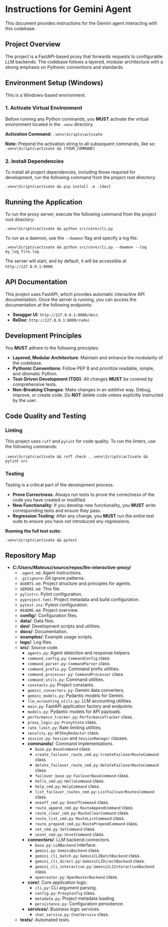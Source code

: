 # Instructions for Gemini Agent

This document provides instructions for the Gemini agent interacting with this codebase.

## Project Overview

The project is a FastAPI-based proxy that forwards requests to configurable LLM backends. The codebase follows a layered, modular architecture with a strong emphasis on Pythonic conventions and standards.

## Environment Setup (Windows)

This is a Windows-based environment.

### 1. Activate Virtual Environment

Before running any Python commands, you **MUST** activate the virtual environment located in the `.venv` directory.

**Activation Command:**
`.venv\Scripts\activate`

**Note:** Prepend the activation string to all subsequent commands, like so:
`.venv\Scripts\activate && [YOUR_COMMAND]`

### 2. Install Dependencies

To install all project dependencies, including those required for development, run the following command from the project root directory:

`.venv\Scripts\activate && pip install -e .[dev]`

## Running the Application

To run the proxy server, execute the following command from the project root directory:

`.venv\Scripts\activate && python src/core/cli.py`

To run as a daemon, use the `--daemon` flag and specify a log file:

`.venv\Scripts\activate && python src/core/cli.py --daemon --log my_log_file.log`

The server will start, and by default, it will be accessible at `http://127.0.0.1:8000`.

## API Documentation

This project uses FastAPI, which provides automatic interactive API documentation. Once the server is running, you can access the documentation at the following endpoints:

*   **Swagger UI**: `http://127.0.0.1:8000/docs`
*   **ReDoc**: `http://127.0.0.1:8000/redoc`

## Development Principles

You **MUST** adhere to the following principles:

*   **Layered, Modular Architecture**: Maintain and enhance the modularity of the codebase.
*   **Pythonic Conventions**: Follow PEP 8 and prioritize readable, simple, and idiomatic Python.
*   **Test-Driven Development (TDD)**: All changes **MUST** be covered by comprehensive tests.
*   **Non-Breaking Changes**: Make changes in an additive way. Debug, improve, or create code. Do **NOT** delete code unless explicitly instructed by the user.

## Code Quality and Testing

### Linting

This project uses `ruff` and `pylint` for code quality. To run the linters, use the following commands:

`.venv\Scripts\activate && ruff check .`
`.venv\Scripts\activate && pylint src`

### Testing

Testing is a critical part of the development process.

*   **Prove Correctness**: Always run tests to prove the correctness of the code you have created or modified.
*   **New Functionality**: If you develop new functionality, you **MUST** write corresponding tests and ensure they pass.
*   **Regression Testing**: After any change, you **MUST** run the entire test suite to ensure you have not introduced any regressions.

**Running the full test suite:**

`.venv\Scripts\activate && pytest`

## Repository Map

*   **C:/Users/Mateusz/source/repos/llm-interactive-proxy/**
    *   `.agent.md`: Agent instructions.
    *   `.gitignore`: Git ignore patterns.
    *   `AGENTS.md`: Project structure and principles for agents.
    *   `GEMINI.md`: This file.
    *   `pylintrc`: Pylint configuration.
    *   `pyproject.toml`: Project metadata and build configuration.
    *   `pytest.ini`: Pytest configuration.
    *   `README.md`: Project overview.
    *   **config/**: Configuration files.
    *   **data/**: Data files.
    *   **dev/**: Development scripts and utilities.
    *   **docs/**: Documentation.
    *   **examples/**: Example usage scripts.
    *   **logs/**: Log files.
    *   **src/**: Source code.
        *   `agents.py`: Agent detection and response helpers.
        *   `command_config.py`: `CommandConfig` class.
        *   `command_parser.py`: `CommandParser` class.
        *   `command_prefix.py`: Command prefix utilities.
        *   `command_processor.py`: `CommandProcessor` class.
        *   `command_utils.py`: Command utilities.
        *   `constants.py`: Project constants.
        *   `gemini_converters.py`: Gemini data converters.
        *   `gemini_models.py`: Pydantic models for Gemini.
        *   `llm_accounting_utils.py`: LLM accounting utilities.
        *   `main.py`: FastAPI application factory and endpoints.
        *   `models.py`: Pydantic models for API payloads.
        *   `performance_tracker.py`: `PerformanceTracker` class.
        *   `proxy_logic.py`: `ProxyState` class.
        *   `rate_limit.py`: Rate limiting utilities.
        *   `security.py`: `APIKeyRedactor` class.
        *   `session.py`: `Session` and `SessionManager` classes.
        *   **commands/**: Command implementations.
            *   `base.py`: `BaseCommand` class.
            *   `create_failover_route_cmd.py`: `CreateFailoverRouteCommand` class.
            *   `delete_failover_route_cmd.py`: `DeleteFailoverRouteCommand` class.
            *   `failover_base.py`: `FailoverBaseCommand` class.
            *   `hello_cmd.py`: `HelloCommand` class.
            *   `help_cmd.py`: `HelpCommand` class.
            *   `list_failover_routes_cmd.py`: `ListFailoverRoutesCommand` class.
            *   `oneoff_cmd.py`: `OneoffCommand` class.
            *   `route_append_cmd.py`: `RouteAppendCommand` class.
            *   `route_clear_cmd.py`: `RouteClearCommand` class.
            *   `route_list_cmd.py`: `RouteListCommand` class.
            *   `route_prepend_cmd.py`: `RoutePrependCommand` class.
            *   `set_cmd.py`: `SetCommand` class.
            *   `unset_cmd.py`: `UnsetCommand` class.
        *   **connectors/**: LLM backend connectors.
            *   `base.py`: `LLMBackend` interface.
            *   `gemini.py`: `GeminiBackend` class.
            *   `gemini_cli_batch.py`: `GeminiCLIBatchBackend` class.
            *   `gemini_cli_direct.py`: `GeminiCLIDirectBackend` class.
            *   `gemini_cli_interactive.py`: `GeminiCLIInteractiveBackend` class.
            *   `openrouter.py`: `OpenRouterBackend` class.
        *   **core/**: Core application logic.
            *   `cli.py`: CLI argument parsing.
            *   `config.py`: `ProxyConfig` class.
            *   `metadata.py`: Project metadata loading.
            *   `persistence.py`: Configuration persistence.
        *   **services/**: Business logic services.
            *   `chat_service.py`: `ChatService` class.
    *   **tests/**: Automated tests.
